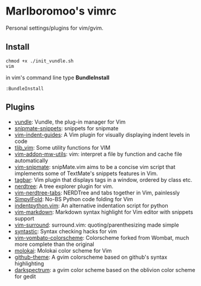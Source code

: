 # Marlboromoo's vimrc
Personal settings/plugins for vim/gvim.

## Install
```
chmod +x ./init_vundle.sh
vim
```
in vim's command line type **BundleInstall**
```
:BundleInstall
```

## Plugins
* [vundle](https://github.com/gmarik/vundle): Vundle, the plug-in manager for Vim
* [snipmate-snippets](https://github.com/vim-scripts/snipmate-snippets): snippets for snipmate
* [vim-indent-guides](https://github.com/nathanaelkane/vim-indent-guides): A Vim plugin for visually displaying indent levels in code
* [tlib_vim](https://github.com/tomtom/tlib_vim): Some utility functions for VIM
* [vim-addon-mw-utils](https://github.com/MarcWeber/vim-addon-mw-utils): vim: interpret a file by function and cache file automatically
* [vim-snipmate](https://github.com/garbas/vim-snipmate): snipMate.vim aims to be a concise vim script that implements some of TextMate's snippets features in Vim.
* [tagbar](https://github.com/majutsushi/tagbar): Vim plugin that displays tags in a window, ordered by class etc.
* [nerdtree](https://github.com/scrooloose/nerdtree): A tree explorer plugin for vim.
* [vim-nerdtree-tabs](https://github.com/jistr/vim-nerdtree-tabs): NERDTree and tabs together in Vim, painlessly
* [SimpylFold](https://github.com/tmhedberg/SimpylFold): No-BS Python code folding for Vim
* [indentpython.vim](https://github.com/vim-scripts/indentpython.vim): An alternative indentation script for python
* [vim-markdown](https://github.com/hallison/vim-markdown): Markdown syntax highlight for Vim editor with snippets support
* [vim-surround](https://github.com/tpope/vim-surround): surround.vim: quoting/parenthesizing made simple
* [syntastic](https://github.com/scrooloose/syntastic): Syntax checking hacks for vim
* [vim-vombato-colorscheme](https://github.com/molok/vim-vombato-colorscheme): Colorscheme forked from Wombat, much more complete than the original
* [molokai](https://github.com/tomasr/molokai): Molokai color scheme for Vim
* [github-theme](https://github.com/vim-scripts/github-theme): A gvim colorscheme based on github's syntax highlighting
* [darkspectrum](https://github.com/vim-scripts/darkspectrum): a gvim color scheme based on the oblivion color scheme for gedit
